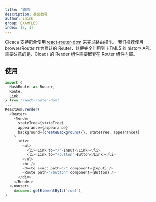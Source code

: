 ```yaml
---
title: '路由'
description: 基础教程
author: imink
group: EXAMPLES
index: [2, 1]
---
```


Cicada 支持配合使用 [react-router-dom](https://github.com/ReactTraining/react-router) 来完成路由操作。
我们推荐使用 browserRouter 作为默认的 Router，以便完全利用到 HTML5 的 history API。
需要注意的是，Cicada 的 Render 组件需要嵌套在 Router 组件内部。


## 使用

```js
import {
  HashRouter as Router,
  Route,
  Link,
} from 'react-router-dom'
...
ReactDom.render(
  <Router>
    <Render
      stateTree={stateTree}
      appearance={appearance}
      background={createBackground({}, stateTree, appearance)}
    >
      <div>
        <ul>
          <li><Link to="/">Input</Link></li>
          <li><Link to="/button">Button</Link></li>
        </ul>
        <hr />
        <Route exact path="/" component={Input} />
        <Route path="/button" component={Button} />
      </div>
    </Render>
  </Router>,
    document.getElementById('root'),
)

```